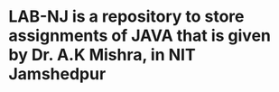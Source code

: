 # LAB-NJ is a repository to store assignments of JAVA that is given by Dr. A.K Mishra, in NIT Jamshedpur
